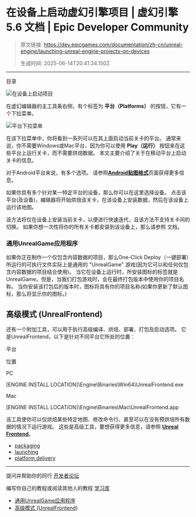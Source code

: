 # 在设备上启动虚幻引擎项目 | 虚幻引擎 5.6 文档 | Epic Developer Community

> 原文链接: https://dev.epicgames.com/documentation/zh-cn/unreal-engine/launching-unreal-engine-projects-on-devices
> 
> 生成时间: 2025-06-14T20:41:34.150Z

---

目录

![在设备上启动项目](https://dev.epicgames.com/community/api/documentation/image/b05f6428-53cf-49d5-9fba-332797ecd962?resizing_type=fill&width=1920&height=335)

在虚幻编辑器的主工具条右侧，有个标签为 **平台（Platforms）** 的按钮，它有一个下拉菜单。

![平台下拉菜单](https://d1iv7db44yhgxn.cloudfront.net/documentation/images/9f01179a-219c-4f39-8b09-f7deae642a41/launching-platforms-drop-down.png "Platforms drop-dawn menu")

在该下拉菜单中，你将看到一系列可以在其上面启动当前关卡的平台。 通常来说，你不需要Windows或Mac平台，因为你可以使用 **Play（运行）** 按钮来在这些平台上运行关卡，而不需要烘焙数据。 本文主要介绍了关于在移动平台上启动关卡的信息。

对于Android平台来说，有多个选项。 请参照[**Android贴图格式**](/documentation/zh-cn/unreal-engine/android-development-basics-for-unreal-engine#androidtextureformats)页面获得更多信息。

如果你具有多个针对某一特定平台的设备，那么你可以在这里选择设备。 点击该平台(及设备)，编辑器将开始烘焙该关卡，在该设备上安装数据，然后在该设备上运行该地图。

该方法将仅在设备上安装当前关卡，以便进行快速迭代，且该方法不支持关卡间的切换。 如果你想一次性将你的所有关卡都安装到该设备上，那么请参照 [](/documentation/404)文档。

### 通用UnrealGame应用程序

如果你正在制作一个仅包含内容数据的项目，那么One-Click Deploy（一键部署）所运行的可执行文件实际上是通用的 "UnrealGame" 游戏(因为它可以和任何仅包含内容数据的项目结合使用)。 当它在设备上运行时，所安装图标的标签就是UnrealGame。但是，当我们打包游戏时，会在最终打包版本中使用你的项目名称。 当你安装该打包后的版本时，图标将具有你的项目名称(如果你更新了默认图标，那么将显示你的图标。)

## 高级模式 (UnrealFrontend)

还有一个附加工具，可以用于执行高级编译、烘焙、部署、打包及启动选项。 它是UnrealFrontend，以下是针对不同平台它所处的位置：

平台

位置

PC

\[ENGINE INSTALL LOCATION\]\\Engine\\Binaries\\Win64\\UnrealFrontend.exe

Mac

\[ENGINE INSTALL LOCATION\]\\Engine\\Binaries\\Mac\\UnrealFrontend.app

该工具使你可以仅烘焙某些特定地图、修改命令行、甚至可以在没有预烘培所有数据的情况下运行游戏。 这些是高级工具，要想获得更多信息，请参照 **[Unreal Frontend](/documentation/zh-cn/unreal-engine/using-the-unreal-frontend-tool)**。

-   [packaging](https://dev.epicgames.com/community/search?query=packaging)
-   [launching](https://dev.epicgames.com/community/search?query=launching)
-   [platform delivery](https://dev.epicgames.com/community/search?query=platform%20delivery)

* * *

提问并帮助你的同行 [开发者论坛](https://forums.unrealengine.com/categories?tag=unreal-engine)

编写你自己的教程或阅读其他人的教程 [学习库](https://dev.epicgames.com/community/unreal-engine/learning)

-   [通用UnrealGame应用程序](/documentation/zh-cn/unreal-engine/launching-unreal-engine-projects-on-devices#%E9%80%9A%E7%94%A8unrealgame%E5%BA%94%E7%94%A8%E7%A8%8B%E5%BA%8F)
-   [高级模式 (UnrealFrontend)](/documentation/zh-cn/unreal-engine/launching-unreal-engine-projects-on-devices#%E9%AB%98%E7%BA%A7%E6%A8%A1%E5%BC%8F\(unrealfrontend\))